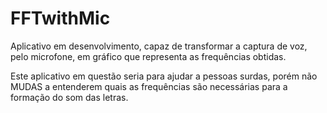 # FFTwithMic
Aplicativo em desenvolvimento, capaz de transformar a captura de voz, pelo microfone, em gráfico que representa as frequências obtidas.

Este aplicativo em questão seria para ajudar a pessoas surdas, porém não MUDAS a entenderem quais as frequências são necessárias para a formação do som das letras.
